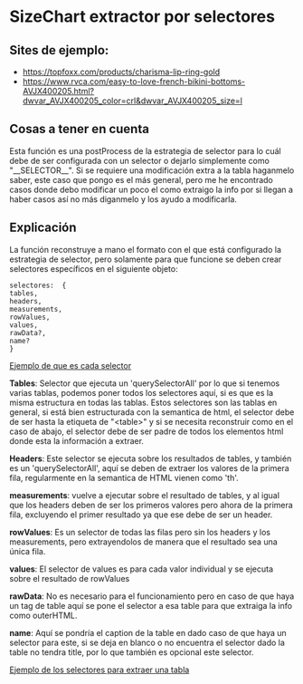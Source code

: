 # SizeChart extractor por selectores

## Sites de ejemplo:

- https://topfoxx.com/products/charisma-lip-ring-gold
- https://www.rvca.com/easy-to-love-french-bikini-bottoms-AVJX400205.html?dwvar_AVJX400205_color=crl&dwvar_AVJX400205_size=l

## Cosas a tener en cuenta

Esta función es una postProcess de la estrategia de selector para lo cuál debe de ser configurada con un selector o dejarlo simplemente como "\_\_SELECTOR\_\_".
Si se requiere una modificación extra a la tabla haganmelo saber, este caso que pongo es el más general, pero me he encontrado casos donde debo modificar un poco el como extraigo la info por si llegan a haber casos así no más diganmelo y los ayudo a modificarla.

## Explicación

La función reconstruye a mano el formato con el que está configurado la estrategia de selector, pero solamente para que funcione se deben crear selectores específicos en el siguiente objeto:

```
selectores:  {
tables,
headers,
measurements,
rowValues,
values,
rawData?,
name?
}
```

[Ejemplo de que es cada selector](https://imgtr.ee/image/6bjnA)

**Tables**: Selector que ejecuta un 'querySelectorAll' por lo que si tenemos varias tablas, podemos poner todos los selectores aquí, si es que es la misma estructura en todas las tablas. Estos selectores son las tablas en general, si está bien estructurada con la semantica de html, el selector debe de ser hasta la etiqueta de "\<table\>" y si se necesita reconstruir como en el caso de abajo, el selector debe de ser padre de todos los elementos html donde esta la información a extraer.

**Headers**: Este selector se ejecuta sobre los resultados de tables, y también es un 'querySelectorAll', aquí se deben de extraer los valores de la primera fila, regularmente en la semantica de HTML vienen como 'th'.

**measurements**: vuelve a ejecutar sobre el resultado de tables, y al igual que los headers deben de ser los primeros valores pero ahora de la primera fila, excluyendo el primer resultado ya que ese debe de ser un header.

**rowValues**: Es un selector de todas las filas pero sin los headers y los measurements, pero extrayendolos de manera que el resultado sea una única fila.

**values**: El selector de values es para cada valor individual y se ejecuta sobre el resultado de rowValues

**rawData**: No es necesario para el funcionamiento pero en caso de que haya un tag de table aquí se pone el selector a esa table para que extraiga la info como outerHTML.

**name**: Aquí se pondría el caption de la table en dado caso de que haya un selector para este, si se deja en blanco o no encuentra el selector dado la table no tendra title, por lo que también es opcional este selector.

[Ejemplo de los selectores para extraer una tabla](https://snipboard.io/hH4zXT.jpg)
